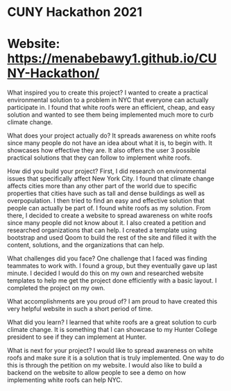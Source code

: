 # CUNY Hackathon 2021
# Website: https://menabebawy1.github.io/CUNY-Hackathon/

What inspired you to create this project? I wanted to create a practical environmental solution to a problem in NYC that everyone can actually participate in. I found that white roofs were an efficient, cheap, and easy solution and wanted to see them being implemented much more to curb climate change.

What does your project actually do? It spreads awareness on white roofs since many people do not have an idea about what it is, to begin with. It showcases how effective they are. It also offers the user 3 possible practical solutions that they can follow to implement white roofs.

How did you build your project? First, I did research on environmental issues that specifically affect New York City. I found that climate change affects cities more than any other part of the world due to specific properties that cities have such as tall and dense buildings as well as overpopulation. I then tried to find an easy and effective solution that people can actually be part of. I found white roofs as my solution. From there, I decided to create a website to spread awareness on white roofs since many people did not know about it. I also created a petition and researched organizations that can help. I created a template using bootstrap and used Qoom to build the rest of the site and filled it with the content, solutions, and the organizations that can help.

What challenges did you face? One challenge that I faced was finding teammates to work with. I found a group, but they eventually gave up last minute. I decided I would do this on my own and researched website templates to help me get the project done efficiently with a basic layout. I completed the project on my own.

What accomplishments are you proud of? I am proud to have created this very helpful website in such a short period of time.

What did you learn? I learned that white roofs are a great solution to curb climate change. It is something that I can showcase to my Hunter College president to see if they can implement at Hunter.

What is next for your project? I would like to spread awareness on white roofs and make sure it is a solution that is truly implemented. One way to do this is through the petition on my website. I would also like to build a backend on the website to allow people to see a demo on how implementing white roofs can help NYC.
